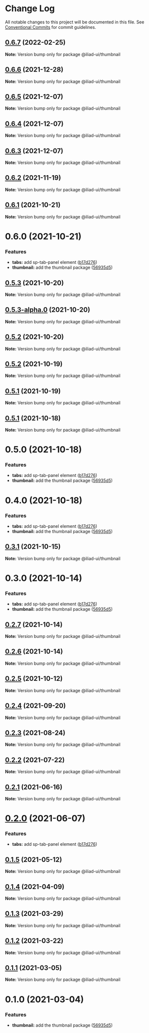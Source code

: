 # Change Log

All notable changes to this project will be documented in this file.
See [Conventional Commits](https://conventionalcommits.org) for commit guidelines.

## [0.6.7](https://github.com/gaoding-inc/iliad-ui/compare/@iliad-ui/thumbnail@0.6.6...@iliad-ui/thumbnail@0.6.7) (2022-02-25)

**Note:** Version bump only for package @iliad-ui/thumbnail

## [0.6.6](https://github.com/gaoding-inc/iliad-ui/compare/@iliad-ui/thumbnail@0.6.5...@iliad-ui/thumbnail@0.6.6) (2021-12-28)

**Note:** Version bump only for package @iliad-ui/thumbnail

## [0.6.5](https://github.com/gaoding-inc/iliad-ui/compare/@iliad-ui/thumbnail@0.6.4...@iliad-ui/thumbnail@0.6.5) (2021-12-07)

**Note:** Version bump only for package @iliad-ui/thumbnail

## [0.6.4](https://github.com/gaoding-inc/iliad-ui/compare/@iliad-ui/thumbnail@0.6.3...@iliad-ui/thumbnail@0.6.4) (2021-12-07)

**Note:** Version bump only for package @iliad-ui/thumbnail

## [0.6.3](https://github.com/gaoding-inc/iliad-ui/compare/@iliad-ui/thumbnail@0.6.2...@iliad-ui/thumbnail@0.6.3) (2021-12-07)

**Note:** Version bump only for package @iliad-ui/thumbnail

## [0.6.2](https://github.com/gaoding-inc/iliad-ui/compare/@iliad-ui/thumbnail@0.6.1...@iliad-ui/thumbnail@0.6.2) (2021-11-19)

**Note:** Version bump only for package @iliad-ui/thumbnail

## [0.6.1](https://github.com/gaoding-inc/iliad-ui/compare/@iliad-ui/thumbnail@0.6.0...@iliad-ui/thumbnail@0.6.1) (2021-10-21)

**Note:** Version bump only for package @iliad-ui/thumbnail

# 0.6.0 (2021-10-21)

### Features

-   **tabs:** add sp-tab-panel element ([b17d276](https://github.com/gaoding-inc/iliad-ui/commit/b17d2765cf415578a31e5fa23515c25ff4c3922d))
-   **thumbnail:** add the thumbnail package ([56935d5](https://github.com/gaoding-inc/iliad-ui/commit/56935d5f6183c700b036ffd058629a3d9cbdbbbc))

## [0.5.3](https://github.com/gaoding-inc/iliad-ui/compare/@iliad-ui/thumbnail@0.5.2...@iliad-ui/thumbnail@0.5.3) (2021-10-20)

**Note:** Version bump only for package @iliad-ui/thumbnail

## [0.5.3-alpha.0](https://github.com/gaoding-inc/iliad-ui/compare/@iliad-ui/thumbnail@0.5.2...@iliad-ui/thumbnail@0.5.3-alpha.0) (2021-10-20)

**Note:** Version bump only for package @iliad-ui/thumbnail

## [0.5.2](https://github.com/gaoding-inc/iliad-ui/compare/@iliad-ui/thumbnail@0.5.1...@iliad-ui/thumbnail@0.5.2) (2021-10-20)

**Note:** Version bump only for package @iliad-ui/thumbnail

## [0.5.2](https://github.com/gaoding-inc/iliad-ui/compare/@iliad-ui/thumbnail@0.5.1...@iliad-ui/thumbnail@0.5.2) (2021-10-19)

**Note:** Version bump only for package @iliad-ui/thumbnail

## [0.5.1](https://github.com/gaoding-inc/iliad-ui/compare/@iliad-ui/thumbnail@0.5.0...@iliad-ui/thumbnail@0.5.1) (2021-10-19)

**Note:** Version bump only for package @iliad-ui/thumbnail

## [0.5.1](https://github.com/gaoding-inc/iliad-ui/compare/@iliad-ui/thumbnail@0.5.0...@iliad-ui/thumbnail@0.5.1) (2021-10-18)

**Note:** Version bump only for package @iliad-ui/thumbnail

# 0.5.0 (2021-10-18)

### Features

-   **tabs:** add sp-tab-panel element ([b17d276](https://github.com/gaoding-inc/iliad-ui/commit/b17d2765cf415578a31e5fa23515c25ff4c3922d))
-   **thumbnail:** add the thumbnail package ([56935d5](https://github.com/gaoding-inc/iliad-ui/commit/56935d5f6183c700b036ffd058629a3d9cbdbbbc))

# 0.4.0 (2021-10-18)

### Features

-   **tabs:** add sp-tab-panel element ([b17d276](https://github.com/gaoding-inc/iliad-ui/commit/b17d2765cf415578a31e5fa23515c25ff4c3922d))
-   **thumbnail:** add the thumbnail package ([56935d5](https://github.com/gaoding-inc/iliad-ui/commit/56935d5f6183c700b036ffd058629a3d9cbdbbbc))

## [0.3.1](https://github.com/adobe/spectrum-web-components/compare/@iliad-ui/thumbnail@0.3.0...@iliad-ui/thumbnail@0.3.1) (2021-10-15)

**Note:** Version bump only for package @iliad-ui/thumbnail

# 0.3.0 (2021-10-14)

### Features

-   **tabs:** add sp-tab-panel element ([b17d276](https://github.com/adobe/spectrum-web-components/commit/b17d2765cf415578a31e5fa23515c25ff4c3922d))
-   **thumbnail:** add the thumbnail package ([56935d5](https://github.com/adobe/spectrum-web-components/commit/56935d5f6183c700b036ffd058629a3d9cbdbbbc))

## [0.2.7](https://github.com/adobe/spectrum-web-components/compare/@iliad-ui/thumbnail@0.2.5...@iliad-ui/thumbnail@0.2.7) (2021-10-14)

**Note:** Version bump only for package @iliad-ui/thumbnail

## [0.2.6](https://github.com/adobe/spectrum-web-components/compare/@iliad-ui/thumbnail@0.2.5...@iliad-ui/thumbnail@0.2.6) (2021-10-14)

**Note:** Version bump only for package @iliad-ui/thumbnail

## [0.2.5](https://github.com/adobe/spectrum-web-components/compare/@iliad-ui/thumbnail@0.2.4...@iliad-ui/thumbnail@0.2.5) (2021-10-12)

**Note:** Version bump only for package @iliad-ui/thumbnail

## [0.2.4](https://github.com/adobe/spectrum-web-components/compare/@iliad-ui/thumbnail@0.2.3...@iliad-ui/thumbnail@0.2.4) (2021-09-20)

**Note:** Version bump only for package @iliad-ui/thumbnail

## [0.2.3](https://github.com/adobe/spectrum-web-components/compare/@iliad-ui/thumbnail@0.2.2...@iliad-ui/thumbnail@0.2.3) (2021-08-24)

**Note:** Version bump only for package @iliad-ui/thumbnail

## [0.2.2](https://github.com/adobe/spectrum-web-components/compare/@iliad-ui/thumbnail@0.2.1...@iliad-ui/thumbnail@0.2.2) (2021-07-22)

**Note:** Version bump only for package @iliad-ui/thumbnail

## [0.2.1](https://github.com/adobe/spectrum-web-components/compare/@iliad-ui/thumbnail@0.2.0...@iliad-ui/thumbnail@0.2.1) (2021-06-16)

**Note:** Version bump only for package @iliad-ui/thumbnail

# [0.2.0](https://github.com/adobe/spectrum-web-components/compare/@iliad-ui/thumbnail@0.1.5...@iliad-ui/thumbnail@0.2.0) (2021-06-07)

### Features

-   **tabs:** add sp-tab-panel element ([b17d276](https://github.com/adobe/spectrum-web-components/commit/b17d2765cf415578a31e5fa23515c25ff4c3922d))

## [0.1.5](https://github.com/adobe/spectrum-web-components/compare/@iliad-ui/thumbnail@0.1.4...@iliad-ui/thumbnail@0.1.5) (2021-05-12)

**Note:** Version bump only for package @iliad-ui/thumbnail

## [0.1.4](https://github.com/adobe/spectrum-web-components/compare/@iliad-ui/thumbnail@0.1.3...@iliad-ui/thumbnail@0.1.4) (2021-04-09)

**Note:** Version bump only for package @iliad-ui/thumbnail

## [0.1.3](https://github.com/adobe/spectrum-web-components/compare/@iliad-ui/thumbnail@0.1.2...@iliad-ui/thumbnail@0.1.3) (2021-03-29)

**Note:** Version bump only for package @iliad-ui/thumbnail

## [0.1.2](https://github.com/adobe/spectrum-web-components/compare/@iliad-ui/thumbnail@0.1.1...@iliad-ui/thumbnail@0.1.2) (2021-03-22)

**Note:** Version bump only for package @iliad-ui/thumbnail

## [0.1.1](https://github.com/adobe/spectrum-web-components/compare/@iliad-ui/thumbnail@0.1.0...@iliad-ui/thumbnail@0.1.1) (2021-03-05)

**Note:** Version bump only for package @iliad-ui/thumbnail

# 0.1.0 (2021-03-04)

### Features

-   **thumbnail:** add the thumbnail package ([56935d5](https://github.com/adobe/spectrum-web-components/commit/56935d5f6183c700b036ffd058629a3d9cbdbbbc))
